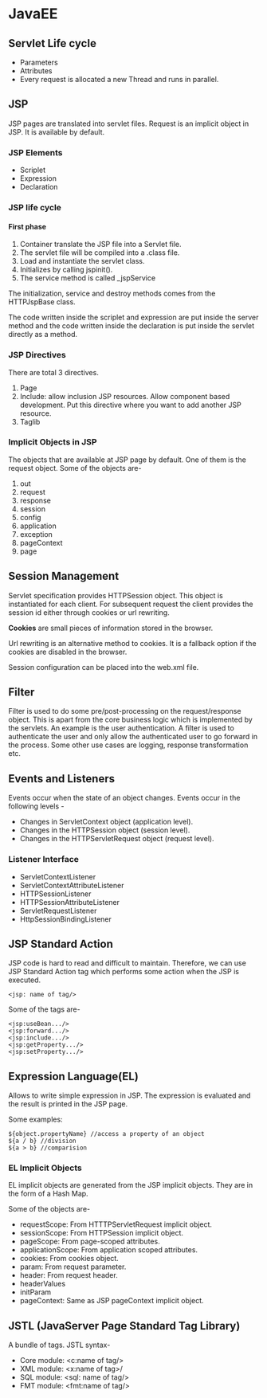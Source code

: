 # JavaEE #

## Servlet Life cycle ##

- Parameters
- Attributes
- Every request is allocated a new Thread and runs in parallel.

## JSP ##

JSP pages are translated into servlet files.
Request is an implicit object in JSP. It is available by default.

### JSP Elements ###

- Scriplet
- Expression
- Declaration

### JSP life cycle ###

#### First phase ####

1. Container translate the JSP file into a Servlet file.
2. The servlet file will be compiled into a .class file.
3. Load and instantiate the servlet class.
4. Initializes by calling jspinit().
5. The service method is called \_jspService

The initialization, service and destroy methods comes from the HTTPJspBase
class.

The code written inside the scriplet and expression are put inside the server
method and the code written inside the declaration is put inside the servlet
directly as a method.

### JSP Directives ###

There are total 3 directives.

1. Page
2. Include: allow inclusion JSP resources. Allow component based development.
   Put this directive where you want to add another JSP resource.
3. Taglib

### Implicit Objects in JSP ###

The objects that are available at JSP page by default. One of them is the
request object. Some of the objects are-

1. out
2. request
3. response
4. session
5. config
6. application
7. exception
8. pageContext
9. page

## Session Management ##

Servlet specification provides HTTPSession object. This object is instantiated
for each client. For subsequent request the client provides the session id
either through cookies or url rewriting.

**Cookies** are small pieces of information stored in the browser.

Url rewriting is an alternative method to cookies. It is a fallback option if
the cookies are disabled in the browser.

Session configuration can be placed into the web.xml file.

## Filter ##

Filter is used to do some pre/post-processing on the request/response object.
This is apart from the core business logic which is implemented by the servlets.
An example is the user authentication. A filter is used to authenticate the user
and only allow the authenticated user to go forward in the process. Some other
use cases are logging, response transformation etc.

## Events and Listeners ##

Events occur when the state of an object changes. Events occur in the following
levels -

- Changes in ServletContext object (application level).
- Changes in the HTTPSession object (session level).
- Changes in the HTTPServletRequest object (request level).

### Listener Interface ###

- ServletContextListener
- ServletContextAttributeListener
- HTTPSessionListener
- HTTPSessionAttributeListener
- ServletRequestListener
- HttpSessionBindingListener

## JSP Standard Action ##

JSP code is hard to read and difficult to maintain. Therefore, we can use JSP
Standard Action tag which performs some action when the JSP is executed.

    <jsp: name of tag/>

Some of the tags are-

    <jsp:useBean.../>
    <jsp:forward.../>
    <jsp:include.../>
    <jsp:getProperty.../>
    <jsp:setProperty.../>

## Expression Language(EL) ##

Allows to write simple expression in JSP. The expression is evaluated and the
result is printed in the JSP page.

Some examples:

    ${object.propertyName} //access a property of an object
    ${a / b} //division
    ${a > b} //comparision

### EL Implicit Objects ###

EL implicit objects are generated from the JSP implicit objects. They are in the
form of a Hash Map. 

Some of the objects are-

- requestScope: From HTTTPServletRequest implicit object.
- sessionScope: From HTTPSession implicit object.
- pageScope: From page-scoped attributes.
- applicationScope: From application scoped attributes.
- cookies: From cookies object.
- param: From request parameter.
- header: From request header.
- headerValues
- initParam
- pageContext: Same as JSP pageContext implicit object.

## JSTL (JavaServer Page Standard Tag Library) ##

A bundle of tags. JSTL syntax-

- Core module: <c:name of tag/>
- XML module: <x:name of tag>/
- SQL module: <sql: name of tag/>
- FMT module: <fmt:name of tag/>


